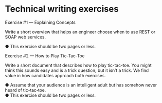 # Technical writing exercises

Exercise #1 — Explaining Concepts

Write a short overview that helps an engineer choose when to use REST or SOAP web services.

● This exercise should be two pages or less.

Exercise #2 — How to Play Tic-Tac-Toe

Write a short document that describes how to play tic-tac-toe. You might think this sounds easy and is a trick question, but it isn’t
a trick. We find value in how candidates approach both exercises.

● Assume that your audience is an intelligent adult but has somehow never heard of tic-tac-toe. <br>
● This exercise should be two pages or less.
